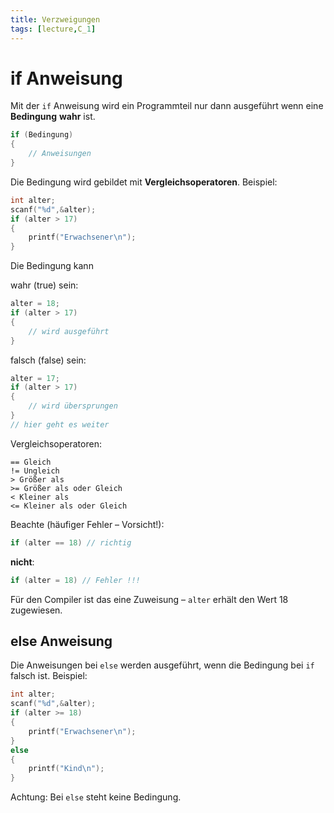 ```yaml
---
title: Verzweigungen
tags: [lecture,C_1]
---
```


# if Anweisung

Mit der `if` Anweisung wird ein Programmteil nur dann ausgeführt wenn eine **Bedingung** **wahr** ist.

```c
if (Bedingung)
{
	// Anweisungen
}
```

Die Bedingung wird gebildet mit **Vergleichsoperatoren**.
Beispiel:

```c
int alter;
scanf("%d",&alter);
if (alter > 17)	
{
	printf("Erwachsener\n");
}
```

Die Bedingung kann


wahr (true) sein:
```c
alter = 18;
if (alter > 17)	
{
	// wird ausgeführt
}
```


falsch (false) sein:
```c
alter = 17;
if (alter > 17)	
{
	// wird übersprungen
}
// hier geht es weiter
```


Vergleichsoperatoren:

	== Gleich
	!= Ungleich
	> Größer als
	>= Größer als oder Gleich
	< Kleiner als
	<= Kleiner als oder Gleich


Beachte (häufiger Fehler – Vorsicht!):
```c
if (alter == 18) // richtig
```

**nicht**:
```c
if (alter = 18) // Fehler !!!
```

Für den Compiler ist das eine Zuweisung – `alter` erhält den Wert 18 zugewiesen. 


## else Anweisung

Die Anweisungen bei `else` werden ausgeführt, wenn die Bedingung bei `if` falsch ist.
Beispiel:
```c
int alter;
scanf("%d",&alter);
if (alter >= 18)
{
	printf("Erwachsener\n");
}
else
{
	printf("Kind\n");
}
```
Achtung: Bei `else` steht keine Bedingung.
